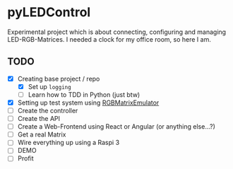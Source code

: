 # pyLEDControl

Experimental project which is about connecting, configuring and managing LED-RGB-Matrices.
I needed a clock for my office room, so here I am.

## TODO

- [x] Creating base project / repo
  - [x] Set up `logging`
  - [ ] Learn how to TDD in Python (just btw)
- [x] Setting up test system using [RGBMatrixEmulator](https://github.com/ty-porter/RGBMatrixEmulator)
- [ ] Create the controller
- [ ] Create the API
- [ ] Create a Web-Frontend using React or Angular (or anything else...?)
- [ ] Get a real Matrix
- [ ] Wire everything up using a Raspi 3
- [ ] DEMO
- [ ] Profit
